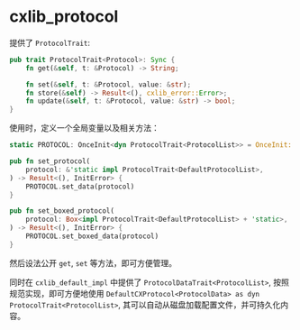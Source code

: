 # cxlib_protocol

提供了 `ProtocolTrait`:

```rust
pub trait ProtocolTrait<Protocol>: Sync {
    fn get(&self, t: &Protocol) -> String;

    fn set(&self, t: &Protocol, value: &str);
    fn store(&self) -> Result<(), cxlib_error::Error>;
    fn update(&self, t: &Protocol, value: &str) -> bool;
}
```

使用时，定义一个全局变量以及相关方法：

```rust
static PROTOCOL: OnceInit<dyn ProtocolTrait<ProtocolList>> = OnceInit::new();

pub fn set_protocol(
    protocol: &'static impl ProtocolTrait<DefaultProtocolList>,
) -> Result<(), InitError> {
    PROTOCOL.set_data(protocol)
}

pub fn set_boxed_protocol(
    protocol: Box<impl ProtocolTrait<DefaultProtocolList> + 'static>,
) -> Result<(), InitError> {
    PROTOCOL.set_boxed_data(protocol)
}
```

然后设法公开 `get`, `set` 等方法，即可方便管理。

同时在 `cxlib_default_impl` 中提供了 `ProtocolDataTrait<ProtocolList>`, 按照规范实现，即可方便地使用
`DefaultCXProtocol<ProtocolData> as dyn ProtocolTrait<ProtocolList>`, 其可以自动从磁盘加载配置文件，并可持久化内容。 
